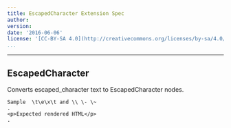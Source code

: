 ```yaml
---
title: EscapedCharacter Extension Spec
author: 
version: 
date: '2016-06-06'
license: '[CC-BY-SA 4.0](http://creativecommons.org/licenses/by-sa/4.0/)'
...
```


---

## EscapedCharacter  

Converts escaped_character text to EscapedCharacter nodes.  


```````````````````````````````` example(EscapedCharacter: 1) 
Sample  \t\e\x\t and \\ \- \~
.
<p>Expected rendered HTML</p>
.
````````````````````````````````


